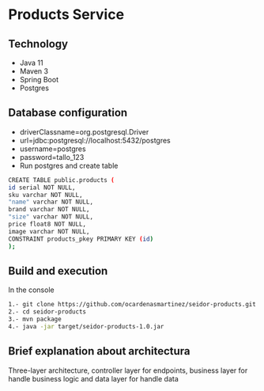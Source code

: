 # Products Service

## Technology
- Java 11
- Maven 3
- Spring Boot
- Postgres

## Database configuration
- driverClassname=org.postgresql.Driver
- url=jdbc:postgresql://localhost:5432/postgres
- username=postgres
- password=tallo_123
- Run postgres and create table

```bash
CREATE TABLE public.products (
id serial NOT NULL,
sku varchar NOT NULL,
"name" varchar NOT NULL,
brand varchar NOT NULL,
"size" varchar NOT NULL,
price float8 NOT NULL,
image varchar NOT NULL,
CONSTRAINT products_pkey PRIMARY KEY (id)
);
  ```

## Build and execution
In the console

```bash
1.- git clone https://github.com/ocardenasmartinez/seidor-products.git
2.- cd seidor-products
3.- mvn package
4.- java -jar target/seidor-products-1.0.jar
```

## Brief explanation about architectura

Three-layer architecture, controller layer for endpoints, business layer for handle business
logic and data layer for handle data
